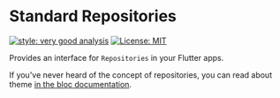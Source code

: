 # Standard Repositories

[![style: very good analysis][very_good_analysis_badge]][very_good_analysis_link]
[![License: MIT][license_badge]][license_link]

Provides an interface for `Repositories` in your Flutter apps.

If you've never heard of the concept of repositories, you can read about theme [in the bloc documentation](https://bloclibrary.dev/architecture/#repository).



[license_badge]: https://img.shields.io/badge/license-MIT-blue.svg
[license_link]: https://opensource.org/licenses/MIT
[very_good_analysis_badge]: https://img.shields.io/badge/style-very_good_analysis-B22C89.svg
[very_good_analysis_link]: https://pub.dev/packages/very_good_analysis
